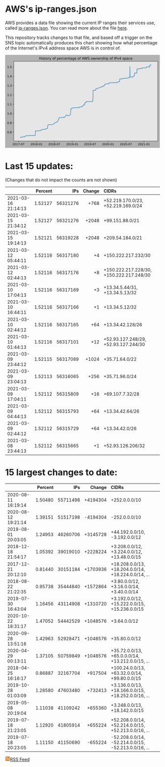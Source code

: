 # AWS's ip-ranges.json

AWS provides a data file showing the current IP ranges their
services use, called [ip-ranges.json](https://ip-ranges.amazonaws.com/ip-ranges.json).  You 
can read more about the file [here](https://docs.aws.amazon.com/general/latest/gr/aws-ip-ranges.html).

This repository tracks changes to that file, and based off a trigger on the SNS topic 
automatically produces this chart showing how what percentage of the Internet's IPv4 
address space AWS is in control of.

![History of AWS](history_count.svg)

# Last 15 updates:

(Changes that do not impact the counts are not shown)

| | Percent | IPs | Change | CIDRs |
| :--- | ---: | ---: | ---: | :--- |
| 2021-03-16 21:14:13 | 1.52127 | 56321276 | +768 | +52.219.170.0/23, +52.219.169.0/24 |
| 2021-03-15 21:34:12 | 1.52127 | 56321276 | +2048 | +99.151.88.0/21 |
| 2021-03-15 19:14:13 | 1.52121 | 56319228 | +2048 | +209.54.184.0/21 |
| 2021-03-12 05:44:11 | 1.52116 | 56317180 | +4 | +150.222.217.232/30 |
| 2021-03-12 02:44:13 | 1.52116 | 56317176 | +8 | +150.222.217.228/30, +150.222.217.248/30 |
| 2021-03-10 17:04:13 | 1.52116 | 56317169 | +3 | +13.34.5.44/31, +13.34.5.13/32 |
| 2021-03-10 16:44:11 | 1.52116 | 56317166 | +1 | +13.34.5.12/32 |
| 2021-03-10 02:44:12 | 1.52116 | 56317165 | +64 | +13.34.42.128/26 |
| 2021-03-10 01:44:13 | 1.52116 | 56317101 | +12 | +52.93.127.248/29, +52.93.127.244/30 |
| 2021-03-09 23:44:12 | 1.52115 | 56317089 | +1024 | +35.71.64.0/22 |
| 2021-03-09 23:04:13 | 1.52113 | 56316065 | +256 | +35.71.96.0/24 |
| 2021-03-09 17:04:11 | 1.52112 | 56315809 | +16 | +69.107.7.32/28 |
| 2021-03-09 04:44:13 | 1.52112 | 56315793 | +64 | +13.34.42.64/26 |
| 2021-03-09 02:44:12 | 1.52112 | 56315729 | +64 | +13.34.42.0/26 |
| 2021-03-08 23:44:13 | 1.52112 | 56315665 | +1 | +52.93.126.206/32 |


# 15 largest changes to date:

| | Percent | IPs | Change | CIDRs |
| :--- | ---: | ---: | ---: | :--- |
| 2020-08-11 16:19:14 | 1.50480 | 55711498 | +4194304 | +252.0.0.0/10 |
| 2020-08-12 19:21:14 | 1.39151 | 51517198 | -4194304 | -252.0.0.0/10 |
| 2019-08-01 20:03:05 | 1.24953 | 46260706 | +3145728 | +44.192.0.0/10, -3.192.0.0/12 |
| 2018-12-18 21:54:17 | 1.05392 | 39019010 | +2228224 | +3.208.0.0/12, +3.224.0.0/12, +13.48.0.0/15 |
| 2017-12-21 20:12:10 | 0.81440 | 30151184 | +1703936 | +18.208.0.0/13, +18.204.0.0/14, +18.224.0.0/14, ... |
| 2018-08-22 21:22:35 | 0.95738 | 35444840 | +1572864 | +3.80.0.0/12, +3.16.0.0/14, +3.40.0.0/14 |
| 2019-07-30 16:43:04 | 1.16456 | 43114908 | +1310720 | +3.192.0.0/12, +15.222.0.0/15, +15.236.0.0/15 |
| 2020-10-22 18:31:17 | 1.47052 | 54442529 | +1048576 | +3.64.0.0/12 |
| 2020-09-28 13:51:16 | 1.42963 | 52928471 | +1048576 | +35.80.0.0/12 |
| 2020-04-29 00:13:11 | 1.37105 | 50759849 | +1048576 | +35.72.0.0/13, +65.0.0.0/14, +13.212.0.0/15, ... |
| 2018-04-25 16:16:17 | 0.86887 | 32167704 | +917504 | +100.24.0.0/13, +63.32.0.0/14, +99.80.0.0/15 |
| 2019-10-28 01:03:09 | 1.28580 | 47603480 | +732413 | +3.136.0.0/13, +18.166.0.0/15, +18.252.0.0/16, ... |
| 2019-05-08 20:19:04 | 1.11038 | 41109242 | +655360 | +3.248.0.0/13, +18.142.0.0/15 |
| 2019-07-18 21:23:05 | 1.12920 | 41805914 | +655224 | +52.208.0.0/14, +52.214.0.0/15, +52.213.0.0/16, ... |
| 2019-07-18 20:23:05 | 1.11150 | 41150690 | -655224 | -52.208.0.0/14, -52.214.0.0/15, -52.213.0.0/16, ... |


[![RSS Icon](rss-icon.png)RSS Feed](https://raw.githubusercontent.com/seligman/aws-ip-ranges/master/rss.xml)
